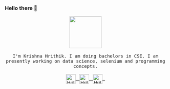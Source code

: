 ### Hello there 👋

<p align="center">
  <img src="https://www.postoast.com/wp-content/uploads/2018/08/Iron-Man-GIF.gif" width="100px">
<br><br>
  <samp>
  I'm Krishna Hrithik. I am doing bachelors in CSE. I am presently working on data science, selenium and programming concepts.  
  </samp>
<br><br>
  <a href="https://twitter.com/krishnahrithik1">
  <img align="center" alt="Hrithik's Twitter" width="30px" src="https://cdn.jsdelivr.net/npm/simple-icons@v3/icons/twitter.svg" />&nbsp;&nbsp;
  </a>
  <a href="https://linkedin.com/in/kh2000">
  <img align="center" alt="Hrithik's Linkdein" width="30px" src="https://cdn.jsdelivr.net/npm/simple-icons@v3/icons/linkedin.svg" />&nbsp;&nbsp;
  </a>
  <a href="https://github.com/kh-2000">
  <img align="center" alt="Hrithik's Github" width="30px" src="https://cdn.jsdelivr.net/npm/simple-icons@v3/icons/github.svg" />&nbsp;&nbsp;
  </a>
<br><br>
 
</p>

<!--
**kh-2000/kh-2000** is a ✨ _special_ ✨ repository because its `README.md` (this file) appears on your GitHub profile.

Here are some ideas to get you started:

- 🔭 I’m currently working on ...
- 🌱 I’m currently learning ...
- 👯 I’m looking to collaborate on ...
- 🤔 I’m looking for help with ...
- 💬 Ask me about ...
- 📫 How to reach me: ...
- 😄 Pronouns: ...
- ⚡ Fun fact: ...
-->
